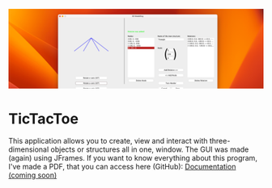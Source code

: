 ![Sample_Image](images/3DModelling_logo.png)

# TicTacToe
This application allows you to create, view and interact with three-dimensional objects or structures all in one, window. The GUI was made (again) using JFrames. If you want to know everything about this program, I've made a PDF, that you can access here (GitHub): [Documentation (coming soon)](documents/)
